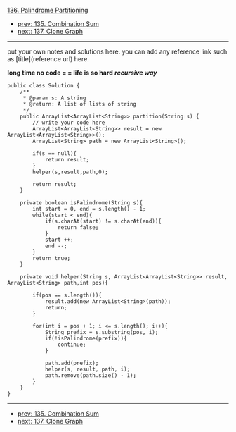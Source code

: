 [136. Palindrome Partitioning](http://www.lintcode.com/problem/palindrome-partitioning)

- [prev: 135. Combination Sum](135-combination-sum.md)
- [next: 137. Clone Graph](137-clone-graph.md)

---

put your own notes and solutions here.
you can add any reference link such as [title](reference url) here.

**long time no code = = life is so hard**
***recursive way***
```
public class Solution {
    /**
     * @param s: A string
     * @return: A list of lists of string
     */
    public ArrayList<ArrayList<String>> partition(String s) {
        // write your code here
        ArrayList<ArrayList<String>> result = new ArrayList<ArrayList<String>>();
        ArrayList<String> path = new ArrayList<String>();
        
        if(s == null){
            return result;
        }
        helper(s,result,path,0);
        
        return result;
    }
    
    private boolean isPalindrome(String s){
        int start = 0, end = s.length() - 1;
        while(start < end){
            if(s.charAt(start) != s.charAt(end)){
                return false;
            }
            start ++;
            end --;
        }
        return true;
    }
    
    private void helper(String s, ArrayList<ArrayList<String>> result,  ArrayList<String> path,int pos){
        
        if(pos == s.length()){
            result.add(new ArrayList<String>(path));
            return;
        }
        
        for(int i = pos + 1; i <= s.length(); i++){
            String prefix = s.substring(pos, i);
            if(!isPalindrome(prefix)){
                continue;
            }
            
            path.add(prefix);
            helper(s, result, path, i);
            path.remove(path.size() - 1);
        }
    }
}
```

---

- [prev: 135. Combination Sum](135-combination-sum.md)
- [next: 137. Clone Graph](137-clone-graph.md)

